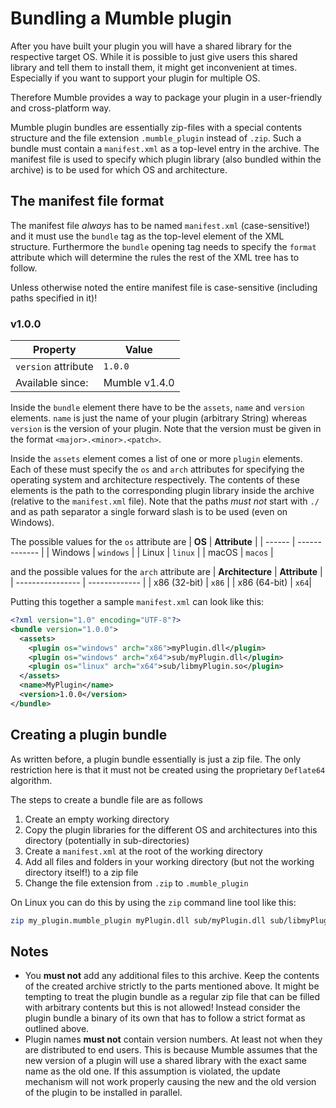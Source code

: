 # Bundling a Mumble plugin

After you have built your plugin you will have a shared library for the respective target OS. While it is possible to just give users this shared
library and tell them to install them, it might get inconvenient at times. Especially if you want to support your plugin for multiple OS.

Therefore Mumble provides a way to package your plugin in a user-friendly and cross-platform way.

Mumble plugin bundles are essentially zip-files with a special contents structure and the file extension `.mumble_plugin` instead of `.zip`. Such a
bundle must contain a `manifest.xml` as a top-level entry in the archive. The manifest file is used to specify which plugin library (also bundled
within the archive) is to be used for which OS and architecture.

## The manifest file format

The manifest file _always_ has to be named `manifest.xml` (case-sensitive!) and it must use the `bundle` tag as the top-level element of the XML
structure. Furthermore the `bundle` opening tag needs to specify the `format` attribute which will determine the rules the rest of the XML tree has to
follow.

Unless otherwise noted the entire manifest file is case-sensitive (including paths specified in it)!

### v1.0.0

| Property | Value |
| -------- | ----- |
| `version` attribute | `1.0.0` |
| Available since: | Mumble v1.4.0 |

Inside  the `bundle` element there have to be the `assets`, `name` and `version` elements. `name` is just the name of your plugin (arbitrary String)
whereas `version` is the version of your plugin. Note that the version must be given in the format `<major>.<minor>.<patch>`.

Inside the `assets` element comes a list of one or more `plugin` elements. Each of these must specify the `os` and `arch` attributes for specifying
the operating system and architecture respectively. The contents of these elements is the path to the corresponding plugin library inside the archive
(relative to the `manifest.xml` file). Note that the paths _must not_ start with `./` and as path separator a single forward slash is to be used (even
on Windows).

The possible values for the `os` attribute are
| **OS** | **Attribute** |
| ------ | ------------- |
| Windows | `windows` |
| Linux | `linux` |
| macOS | `macos` |

and the possible values for the `arch` attribute are
| **Architecture** | **Attribute** |
| ---------------- | ------------- |
| x86 (32-bit) | `x86` |
| x86 (64-bit) | `x64`|

Putting this together a sample `manifest.xml` can look like this:

```xml
<?xml version="1.0" encoding="UTF-8"?>
<bundle version="1.0.0">
  <assets>
    <plugin os="windows" arch="x86">myPlugin.dll</plugin>
    <plugin os="windows" arch="x64">sub/myPlugin.dll</plugin>
    <plugin os="linux" arch="x64">sub/libmyPlugin.so</plugin>
  </assets>
  <name>MyPlugin</name>
  <version>1.0.0</version>
</bundle>
```

## Creating a plugin bundle

As written before, a plugin bundle essentially is just a zip file. The only restriction here is that it must not be created using the proprietary
`Deflate64` algorithm.

The steps to create a bundle file are as follows
1. Create an empty working directory
2. Copy the plugin libraries for the different OS and architectures into this directory (potentially in sub-directories)
3. Create a `manifest.xml` at the root of the working directory
4. Add all files and folders in your working directory (but not the working directory itself!) to a zip file
5. Change the file extension from `.zip` to `.mumble_plugin`

On Linux you can do this by using the `zip` command line tool like this:
```bash
zip my_plugin.mumble_plugin myPlugin.dll sub/myPlugin.dll sub/libmyPlugin.so manifest.xml
```

## Notes

- You **must not** add any additional files to this archive. Keep the contents of the created archive strictly to the parts mentioned above. It
  might be tempting to treat the plugin bundle as a regular zip file that can be filled with arbitrary contents but this is not allowed! Instead
  consider the plugin bundle a binary of its own that has to follow a strict format as outlined above.
- Plugin names **must not** contain version numbers. At least not when they are distributed to end users. This is because Mumble assumes that
  the new version of a plugin will use a shared library with the exact same name as the old one. If this assumption is violated, the update mechanism
  will not work properly causing the new and the old version of the plugin to be installed in parallel.

